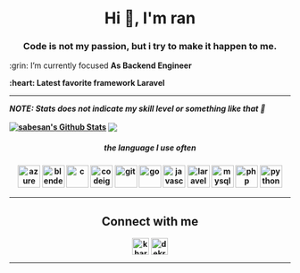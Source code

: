 <h1 align="center">Hi 👋, I'm ran</h1>
<h3 align="center">Code is not my passion, but i try to make it happen to me.</h3>

<p>:grin: I’m currently focused <b>As Backend Engineer</p>
<p>:heart: Latest favorite framework <b>Laravel</p>

---

_NOTE: Stats does not indicate my skill level or something like that :grimacing:_

<a href="https://github.com/sabesansathananthan">
<img align="center" alt="sabesan's Github Stats" src="https://github-readme-stats.codestackr.vercel.app/api?username=rans0&show_icons=true&hide_border=true&count_private=true&include_all_commits=true&theme=radical" /></a>
<a href="https://github.com/sabesansathananthan">
  <img align="center" src="https://github-readme-stats.anuraghazra1.vercel.app/api/top-langs/?username=rans0&layout=compact&theme=radical" />
</a>

<h5 align="center"><i><strong>the language I use often</strong></i></h5>
<p align="center"><img src="https://www.vectorlogo.zone/logos/microsoft_azure/microsoft_azure-icon.svg" alt="azure" width="40" height="40"/> <img src="https://download.blender.org/branding/community/blender_community_badge_white.svg" alt="blender" width="40" height="40"/> <img src="https://devicons.github.io/devicon/devicon.git/icons/c/c-original.svg" alt="c" width="40" height="40"/> <img src="https://cdn.worldvectorlogo.com/logos/codeigniter.svg" alt="codeigniter" width="40" height="40"/> <img src="https://www.vectorlogo.zone/logos/git-scm/git-scm-icon.svg" alt="git" width="40" height="40"/> <img src="https://devicons.github.io/devicon/devicon.git/icons/go/go-original.svg" alt="go" width="40" height="40"/> <img src="https://devicons.github.io/devicon/devicon.git/icons/javascript/javascript-original.svg" alt="javascript" width="40" height="40"/> <img src="https://devicons.github.io/devicon/devicon.git/icons/laravel/laravel-plain-wordmark.svg" alt="laravel" width="40" height="40"/> <img src="https://devicons.github.io/devicon/devicon.git/icons/mysql/mysql-original-wordmark.svg" alt="mysql" width="40" height="40"/> <img src="https://devicons.github.io/devicon/devicon.git/icons/php/php-original.svg" alt="php" width="40" height="40"/> <img src="https://devicons.github.io/devicon/devicon.git/icons/python/python-original.svg" alt="python" width="40" height="40"/></p>

---

<h2 align="center"><strong>Connect with me</strong></h2>
<p align="center">
<a href="https://linkedin.com/in/kharansyahts" target="blank"><img align="center" src="https://cdn.jsdelivr.net/npm/simple-icons@3.0.1/icons/linkedin.svg" alt="kharansyahts" height="30" width="30" /></a>
<a href="https://instagram.com/dekrannn" target="blank"><img align="center" src="https://cdn.jsdelivr.net/npm/simple-icons@3.0.1/icons/instagram.svg" alt="dekrannn" height="30" width="30" /></a>
</p>

---

